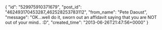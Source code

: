  {
   "id": "529975910371679",
   "post_id": "462493170453287_462528253783112",
   "from_name": "Pete Daoust",
   "message": "OK...well do it, sworn out an affidavit saying that you are NOT out of your mind.. :D",
   "created_time": "2013-06-26T21:47:56+0000"
 }
